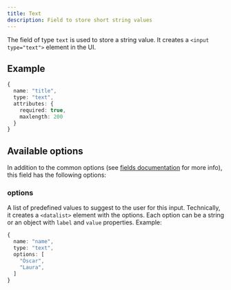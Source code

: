 ```yaml
---
title: Text
description: Field to store short string values
---
```


The field of type `text` is used to store a string value. It creates a
`<input type="text">` element in the UI.

## Example

```ts
{
  name: "title",
  type: "text",
  attributes: {
    required: true,
    maxlength: 200
  }
}
```

## Available options

In addition to the common options (see
[fields documentation](../configuration/fields.md#common-field-options) for more
info), this field has the following options:

### options

A list of predefined values to suggest to the user for this input. Technically,
it creates a `<datalist>` element with the options. Each option can be a string
or an object with `label` and `value` properties. Example:

```ts
{
  name: "name",
  type: "text",
  options: [
    "Óscar",
    "Laura",
  ]
}
```
